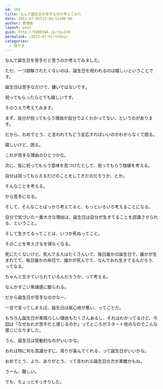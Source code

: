 ```yaml
---
id: 159
title: なんで誕生日が苦手なのか考えてみた
date: 2012-07-05T23:04:53+00:00
author: 管理者
layout: post
guid: http://5000164.jp/?p=159
permalink: /2012-07-birthday/
categories:
  - 独り言
---
```

なんで誕生日を苦手だと思うのか考えてみました。
  
ただ、一つ誤解されたくないのは、誕生日を祝われるのは嬉しいということです。
  
誕生日は苦手なだけで、嫌いではないです。
  
祝ってもらったらとても嬉しいです。
  
そのうえで考えてみます。
  

  
まず、自分が祝ってもらう理由が自分でよくわかってない、というのがあります。
  
だから、おめでとう、と言われてもどう反応すればいいのかわからなくて困る。
  
嬉しいけど、困る。
  
これが苦手な理由のひとつかな。
  

  
次に、仮に祝ってもらう意味を見つけたとして、祝ってもらう価値を考える。
  
自分は祝ってもらえるだけのことをしてきたのだろうか、とか。
  
そんなことを考える。
  
から苦手になる。
  

  
そして、そんなことばっかり考えてると、もっといろいろ考えることになる。
  
自分で気づいた一番大きな理由は、誕生日は自分が生きてることを認識させられる、ということ。
  
そして生きてるってことは、いつか死ぬってこと。
  
そのことを考えざるを得なくなる。
  
死にたくないけど、死んでる人はたくさんいて、毎日誰かの誕生日で、誰かが生まれてて、毎日誰かの命日で、誰かが死んでて、なんでおれ生きてるんだろう、ってなる。
  
ちゃんと生きていられているんだろうか、って考える。
  
なんかすごい焦燥感に駆られる。
  
だから誕生日が苦手なのかなー。
  

  
一言で言ってしまえば、誕生日は居心地が悪い、ってことだ。
  

  
もちろん誕生日が素晴らしい理由もたくさんあるし、それはわかってるけど、今回は「なぜおれが苦手だと感じるのか」ってところがスタート地点なのでこんな感じになりました。
  
うん、誕生日は受動的なのがいいかな。
  
おれは特に何も意識せずに、周りが喜んでくれる、って誕生日がいいかな。
  
おめでとう、より、ありがとう、って言われる誕生日の方が素敵かもね。
  
うーん、難しい。
  
でも、ちょっとすっきりした。